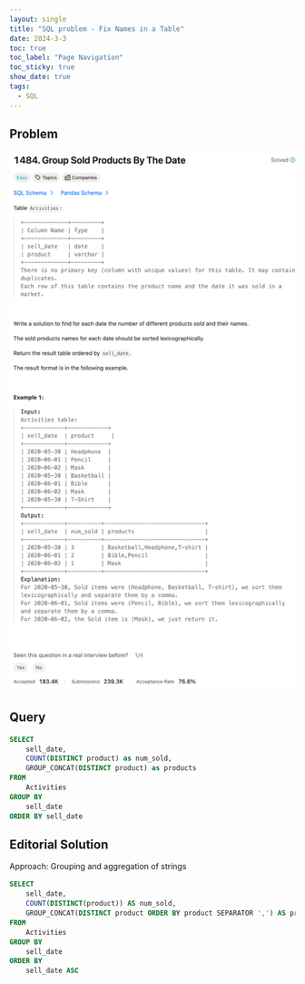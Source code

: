 ```yaml
---
layout: single
title: "SQL problem - Fix Names in a Table"
date: 2024-3-3
toc: true
toc_label: "Page Navigation"
toc_sticky: true
show_date: true
tags:
  - SQL
---
```


## Problem

[![problem-1484](/assets/images/2024-03-03_11-43-23-problem-1484.png)](/assets/images/2024-03-03_11-43-23-problem-1484.png)

## Query

```sql
SELECT
    sell_date,
    COUNT(DISTINCT product) as num_sold,
    GROUP_CONCAT(DISTINCT product) as products
FROM
    Activities
GROUP BY
    sell_date
ORDER BY sell_date
```

## Editorial Solution

Approach: Grouping and aggregation of strings

```sql
SELECT
    sell_date,
    COUNT(DISTINCT(product)) AS num_sold,
    GROUP_CONCAT(DISTINCT product ORDER BY product SEPARATOR ',') AS products
FROM
    Activities
GROUP BY
    sell_date
ORDER BY
    sell_date ASC
```
